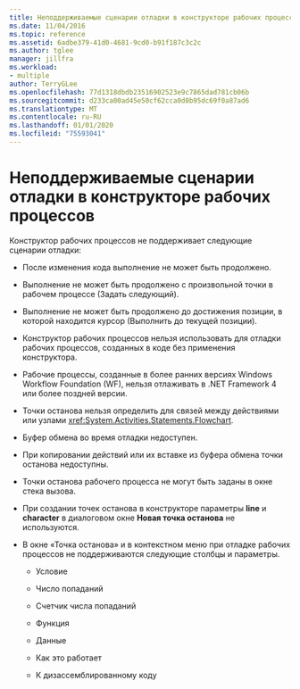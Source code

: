 ```yaml
---
title: Неподдерживаемые сценарии отладки в конструкторе рабочих процессов
ms.date: 11/04/2016
ms.topic: reference
ms.assetid: 6adbe379-41d0-4681-9cd0-b91f187c3c2c
ms.author: tglee
manager: jillfra
ms.workload:
- multiple
author: TerryGLee
ms.openlocfilehash: 77d1318dbdb23516902523e9c7865dad781cb06b
ms.sourcegitcommit: d233ca00ad45e50cf62cca0d0b95dc69f0a87ad6
ms.translationtype: MT
ms.contentlocale: ru-RU
ms.lasthandoff: 01/01/2020
ms.locfileid: "75593041"
---
```

# <a name="unsupported-debugging-scenarios-in-the-workflow-designer"></a>Неподдерживаемые сценарии отладки в конструкторе рабочих процессов

Конструктор рабочих процессов не поддерживает следующие сценарии отладки:

- После изменения кода выполнение не может быть продолжено.

- Выполнение не может быть продолжено с произвольной точки в рабочем процессе (Задать следующий).

- Выполнение не может быть продолжено до достижения позиции, в которой находится курсор (Выполнить до текущей позиции).

- Конструктор рабочих процессов нельзя использовать для отладки рабочих процессов, созданных в коде без применения конструктора.

- Рабочие процессы, созданные в более ранних версиях Windows Workflow Foundation (WF), нельзя отлаживать в .NET Framework 4 или более поздней версии.

- Точки останова нельзя определить для связей между действиями или узлами <xref:System.Activities.Statements.Flowchart>.

- Буфер обмена во время отладки недоступен.

- При копировании действий или их вставке из буфера обмена точки останова недоступны.

- Точки останова рабочего процесса не могут быть заданы в окне стека вызова.

- При создании точек останова в конструкторе параметры **line** и **character** в диалоговом окне **Новая точка останова** не используются.

- В окне «Точка останова» и в контекстном меню при отладке рабочих процессов не поддерживаются следующие столбцы и параметры.

  - Условие

  - Число попаданий

  - Счетчик числа попаданий

  - Функция

  - Данные

  - Как это работает

  - К дизассемблированному коду
